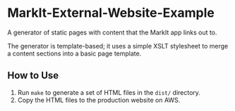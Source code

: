 # MarkIt-External-Website-Example
A generator of static pages with content that the MarkIt app links out to.

The generator is template-based; it uses a simple XSLT stylesheet to merge a content sections into a basic page template.

## How to Use
1. Run `make` to generate a set of HTML files in the `dist/` directory.
2. Copy the HTML files to the production website on AWS.
